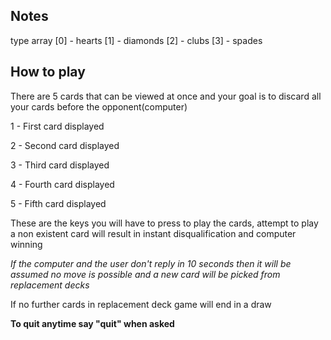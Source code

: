 ## Notes
type array
[0] - hearts
[1] - diamonds
[2] - clubs
[3] - spades


## How to play

There are 5 cards that can be viewed at once and your goal is to discard all your cards before the opponent(computer)

1 - First card displayed

2 - Second card displayed

3 - Third card displayed

4 - Fourth card displayed

5 - Fifth card displayed

These are the keys you will have to press to play the cards, attempt to play a non existent card will result in instant disqualification and computer winning

*If the computer and the user don't reply in 10 seconds then it will be assumed no move is possible and a new card will be picked from replacement decks*

If no further cards in replacement deck game will end in a draw

**To quit anytime say "quit" when asked**